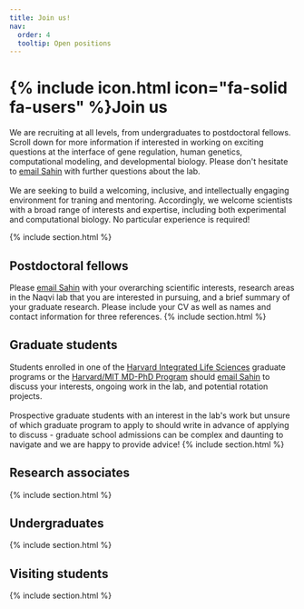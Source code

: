 ```yaml
---
title: Join us!
nav:
  order: 4
  tooltip: Open positions
---
```


# {% include icon.html icon="fa-solid fa-users" %}Join us

We are recruiting at all levels, from undergraduates to postdoctoral fellows. Scroll down for more information if interested in working on exciting questions at the interface of gene regulation, human genetics, computational modeling, and developmental biology. Please don't hesitate to <a href="mailto:sahin.naqvi@gmail.com">email Sahin</a>  with further questions about the lab.
<br> 
<br>
We are seeking to build a welcoming, inclusive, and intellectually engaging environment for traning and mentoring. Accordingly, we welcome scientists with a broad range of interests and expertise, including both experimental and computational biology. No particular experience is required! 

{% include section.html %}

## Postdoctoral fellows
Please <a href="mailto:sahin.naqvi@gmail.com">email Sahin</a> with your overarching scientific interests, research areas in the Naqvi lab that you are interested in pursuing, and a brief summary of your graduate research. Please include your CV as well as names and contact information for three references. 
{% include section.html %}

## Graduate students
Students enrolled in one of the <a href="https://gsas.harvard.edu/office/harvard-integrated-life-sciences">Harvard Integrated Life Sciences</a> graduate programs or the <a href="https://www.hms.harvard.edu/md_phd/">Harvard/MIT MD-PhD Program</a> should <a href="mailto:sahin.naqvi@gmail.com">email Sahin</a> to discuss your interests, ongoing work in the lab, and potential rotation projects. 
<br> 
<br>
Prospective graduate students with an interest in the lab's work but unsure of which graduate program to apply to should write in advance of applying to discuss - graduate school admissions can be complex and daunting to navigate and we are happy to provide advice!
{% include section.html %}

## Research associates

{% include section.html %}

## Undergraduates

{% include section.html %}

## Visiting students

{% include section.html %}


